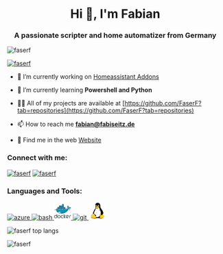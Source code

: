 <h1 align="center">Hi 👋, I'm Fabian</h1>
<h3 align="center">A passionate scripter and home automatizer from Germany</h3>

<p align="left"> <img src="https://github-readme-stats.vercel.app/api?username=faserf&theme=dark&show_icons=true" alt="faserf" /> </p>

<p align="left"> <a href="https://github.com/ryo-ma/github-profile-trophy"><img src="https://github-profile-trophy.vercel.app/?username=faserf" alt="faserf" /></a> </p>

- 🔭 I’m currently working on [Homeassistant Addons](https://github.com/FaserF/hassio-addons)

- 🌱 I’m currently learning **Powershell and Python**

- 👨‍💻 All of my projects are available at [https://github.com/FaserF?tab=repositories](https://github.com/FaserF?tab=repositories)

- 📫 How to reach me **fabian@fabiseitz.de**

- 📄 Find me in the web [Website](https://fabiseitz.de/)

<h3 align="left">Connect with me:</h3>
<p align="left">
<a href="https://twitter.com/faserf11" target="blank"><img align="center" src="https://raw.githubusercontent.com/rahuldkjain/github-profile-readme-generator/master/src/images/icons/Social/twitter.svg" alt="faserf" height="30" width="40" /></a>
<a href="https://www.youtube.com/c/faserf11" target="blank"><img align="center" src="https://raw.githubusercontent.com/rahuldkjain/github-profile-readme-generator/master/src/images/icons/Social/youtube.svg" alt="faserf" height="30" width="40" /></a>
</p>

<h3 align="left">Languages and Tools:</h3>
<p align="left"> <a href="https://azure.microsoft.com/en-in/" target="_blank" rel="noreferrer"> <img src="https://www.vectorlogo.zone/logos/microsoft_azure/microsoft_azure-icon.svg" alt="azure" width="40" height="40"/> </a> <a href="https://www.gnu.org/software/bash/" target="_blank" rel="noreferrer"> <img src="https://www.vectorlogo.zone/logos/gnu_bash/gnu_bash-icon.svg" alt="bash" width="40" height="40"/> </a> <a href="https://www.docker.com/" target="_blank" rel="noreferrer"> <img src="https://raw.githubusercontent.com/devicons/devicon/master/icons/docker/docker-original-wordmark.svg" alt="docker" width="40" height="40"/> </a> <a href="https://git-scm.com/" target="_blank" rel="noreferrer"> <img src="https://www.vectorlogo.zone/logos/git-scm/git-scm-icon.svg" alt="git" width="40" height="40"/> </a> <a href="https://www.linux.org/" target="_blank" rel="noreferrer"> <img src="https://raw.githubusercontent.com/devicons/devicon/master/icons/linux/linux-original.svg" alt="linux" width="40" height="40"/> </a> </p>

<p align="left"> <img src="https://github-readme-stats.vercel.app/api/top-langs/?username=faserf&langs_count=8&theme=radical&layout=compact&card_width=445" alt="faserf top langs" /> </p>

<p align="left"> <img src="https://komarev.com/ghpvc/?username=faserf&label=Profile%20views&color=0e75b6&style=flat" alt="faserf" /> </p>
